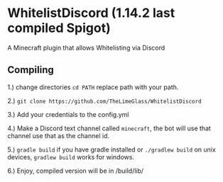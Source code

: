 # WhitelistDiscord (1.14.2 last compiled Spigot)
A Minecraft plugin that allows Whitelisting via Discord

## Compiling

1.) change directories `cd PATH` replace path with your path.

2.) `git clone https://github.com/TheLimeGlass/WhitelistDiscord`

3.) Add your credentials to the config.yml

4.) Make a Discord text channel called `minecraft`, the bot will use that channel use that as the channel id.

5.) `gradle build` if you have gradle installed or `./gradlew build` on unix devices, `gradlew build` works for windows.

6.) Enjoy, compiled version will be in /build/lib/
